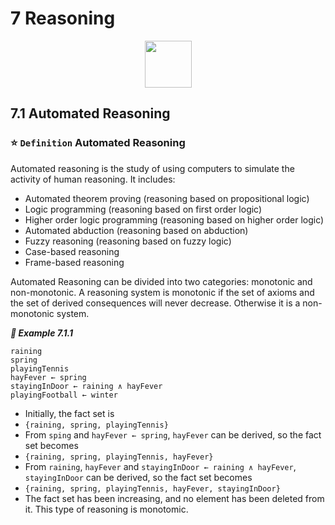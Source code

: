 # 7 Reasoning

<p align="center"><img height="75" src="https://user-images.githubusercontent.com/19381768/227871683-af08b378-b283-470e-8b78-bc05937d585b.png"/></p>

## 7.1 Automated Reasoning

### :star: `Definition` Automated Reasoning
Automated reasoning is the study of using computers to simulate the activity of human reasoning. It includes:
- Automated theorem proving (reasoning based on propositional logic)
- Logic programming (reasoning based on first order logic)
- Higher order logic programming (reasoning based on higher order logic)
- Automated abduction (reasoning based on abduction)
- Fuzzy reasoning (reasoning based on fuzzy logic)
- Case-based reasoning
- Frame-based reasoning

Automated Reasoning can be divided into two categories: monotonic and non-monotonic. A reasoning system is monotonic if the set of axioms and the
set of derived consequences will never decrease. Otherwise it
is a non-monotonic system.

***:blue_book: Example 7.1.1***
```
raining
spring
playingTennis
hayFever ← spring
stayingInDoor ← raining ∧ hayFever
playingFootball ← winter
```
- Initially, the fact set is 
- `{raining, spring, playingTennis}`
- From `sping` and `hayFever ← spring`, `hayFever` can be derived, so the fact set becomes
- `{raining, spring, playingTennis, hayFever}`
- From `raining`, `hayFever` and `stayingInDoor ← raining ∧ hayFever`, `stayingInDoor` can be derived, so the fact set becomes
- `{raining, spring, playingTennis, hayFever, stayingInDoor}`
- The fact set has been increasing, and no element has been deleted from it. This type of reasoning is monotomic.
